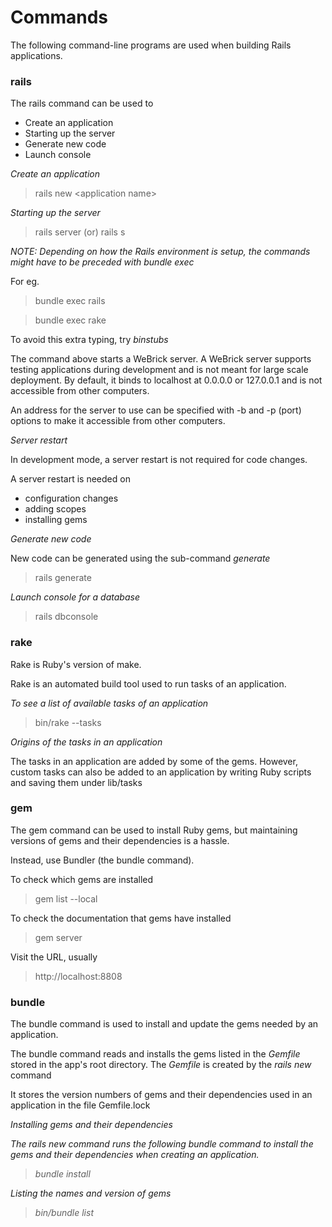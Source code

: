 # Commands

The following command-line programs are used when building Rails applications. 

### rails

The rails command can be used to
* Create an application
* Starting up the server
* Generate new code 
* Launch console

<i>Create an application</i>

> rails new \<application name\>

<i>Starting up the server</i>

> rails server (or) rails s

*NOTE: Depending on how the Rails environment is setup, the commands might have to be preceded with bundle exec*

For eg. 

> bundle exec rails

> bundle exec rake

To avoid this extra typing, try *binstubs*

The command above starts a WeBrick server. A WeBrick server supports testing applications during development and is not meant for large scale deployment. By default, it binds to localhost at 0.0.0.0 or 127.0.0.1 and is not accessible from other computers. 

An address for the server to use can be specified with -b and -p (port) options to make it accessible from other computers.

<i> Server restart </i>

In development mode, a server restart is not required for code changes.

A server restart is needed on
* configuration changes
* adding scopes
* installing gems

<i>Generate new code</i>

New code can be generated using the sub-command <i>generate</i>

> rails generate

<i>Launch console for a database</i>

> rails dbconsole

### rake

Rake is Ruby's version of make. 

Rake is an automated build tool used to run tasks of an application. 

<i> To see a list of available tasks of an application </i>

> bin/rake --tasks

<i>Origins of the tasks in an application</i>

The tasks in an application are added by some of the gems. However, custom tasks can also be added to an application by writing Ruby scripts and saving them under lib/tasks

### gem

The gem command can be used to install Ruby gems, but maintaining versions of gems and their dependencies is a hassle.

Instead, use Bundler (the bundle command).

To check which gems are installed

> gem list --local

To check the documentation that gems have installed

> gem server

Visit the URL, usually

> http://localhost:8808

### bundle

The bundle command is used to install and update the gems needed by an application. 

The bundle command reads and installs the gems listed in the <i>Gemfile</i> stored in the app's root directory. The <i>Gemfile</i> is created by the <i>rails new</i> command

It stores the version numbers of gems and their dependencies used in an application in the file Gemfile.lock

<i>Installing gems and their dependencies<i>

The <i>rails new</i> command runs the following bundle command to install the gems and their dependencies when creating an application.

> bundle install

<i> Listing the names and version of gems </i>

> bin/bundle list

